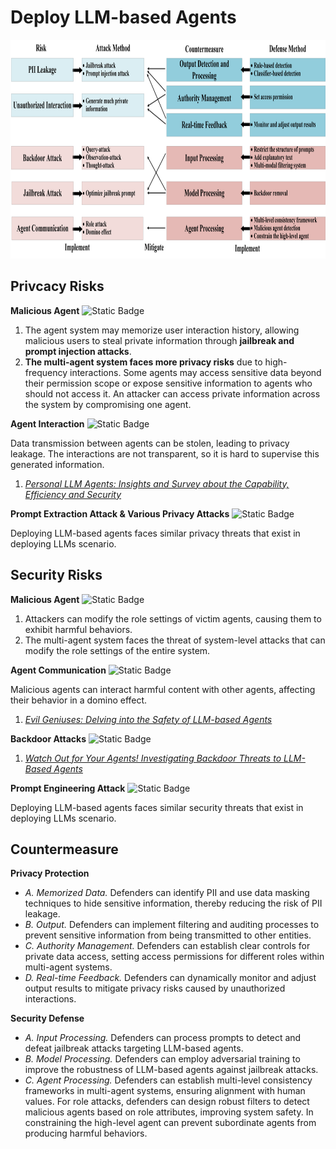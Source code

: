 # Deploy LLM-based Agents
<p align="center">
    <img src="../img/agent_map.png" alt="agent" width="900" height="350">
</p>

## Privcacy Risks
**Malicious Agent** ![Static Badge](https://img.shields.io/badge/Unique-red)
1. The agent system may memorize user interaction history, allowing malicious users to steal private information through **jailbreak and prompt injection attacks**.
2. **The multi-agent system faces more privacy risks** due to high-frequency interactions. Some agents may access sensitive data beyond their permission scope or expose sensitive information to agents who should not access it. An attacker can access private information across the system by compromising one agent.

**Agent Interaction** ![Static Badge](https://img.shields.io/badge/Unique-red)

Data transmission between agents can be stolen, leading to privacy leakage. The interactions are not transparent, so it is hard to supervise this generated information.
1. *[Personal LLM Agents: Insights and Survey about the Capability, Efficiency and Security](https://arxiv.org/abs/2401.05459)*

**Prompt Extraction Attack & Various Privacy Attacks** ![Static Badge](https://img.shields.io/badge/Common-red)

Deploying LLM-based agents faces similar privacy threats that exist in deploying LLMs scenario.
## Security Risks
**Malicious Agent** ![Static Badge](https://img.shields.io/badge/Unique-red)
1. Attackers can modify the role settings of victim agents, causing them to exhibit harmful behaviors.
2. The multi-agent system faces the threat of system-level attacks that can modify the role settings of the entire system.

**Agent Communication** ![Static Badge](https://img.shields.io/badge/Unique-red)

Malicious agents can interact harmful content with other agents, affecting their behavior in a domino effect.
1. *[Evil Geniuses: Delving into the Safety of LLM-based Agents](https://arxiv.org/abs/2311.11855)*

**Backdoor Attacks** ![Static Badge](https://img.shields.io/badge/Common-red)
1. *[Watch Out for Your Agents! Investigating Backdoor Threats to LLM-Based Agents](https://arxiv.org/abs/2402.11208)*

**Prompt Engineering Attack** ![Static Badge](https://img.shields.io/badge/Common-red)

Deploying LLM-based agents faces similar security threats that exist in deploying LLMs scenario.
## Countermeasure
**Privacy Protection**
* *A. Memorized Data.* Defenders can identify PII and use data masking techniques to hide sensitive information, thereby reducing the risk of PII leakage.
* *B. Output.* Defenders can implement filtering and auditing processes to prevent sensitive information from being transmitted to other entities.
* *C. Authority Management.* Defenders can establish clear controls for private data access, setting access permissions for different roles within multi-agent systems.
* *D. Real-time Feedback.* Defenders can dynamically monitor and adjust output results to mitigate privacy risks caused by unauthorized interactions.

**Security Defense**
* *A. Input Processing.* Defenders can process prompts to detect and defeat jailbreak attacks targeting LLM-based agents.
* *B. Model Processing.* Defenders can employ adversarial training to improve the robustness of LLM-based agents against jailbreak attacks.
* *C. Agent Processing.* Defenders can establish multi-level consistency frameworks in multi-agent systems, ensuring alignment with human values. For role attacks, defenders can design robust filters to detect malicious agents based on role attributes, improving system safety. In constraining the high-level agent can prevent subordinate agents from producing harmful behaviors.
